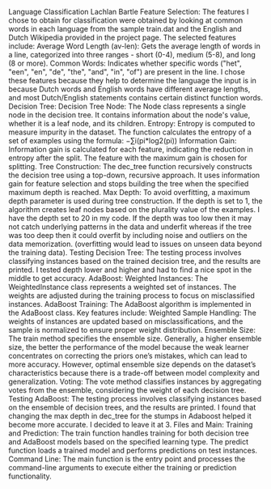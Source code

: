Language Classification
Lachlan Bartle
Feature Selection:
The features I chose to obtain for classification were obtained by looking at common
words in each language from the sample train.dat and the English and Dutch Wikipedia
provided in the project page. The selected features include:
Average Word Length (av-len):
Gets the average length of words in a line, categorized into three ranges - short (0-4),
medium (5-8), and long (8 or more).
Common Words: Indicates whether specific words ("het", "een", "en", "de", "the", "and",
"in", "of") are present in the line.
I chose these features because they help to determine the language the input is in
because Dutch words and English words have different average lengths, and most
Dutch/English statements contains certain distinct function words.
Decision Tree:
Decision Tree Node:
The Node class represents a single node in the decision tree. It contains information
about the node's value, whether it is a leaf node, and its children.
Entropy:
Entropy is computed to measure impurity in the dataset. The function calculates the
entropy of a set of examples using the formula: −∑i(pi*log2(pi))
Information Gain: Information gain is calculated for each feature, indicating the
reduction in entropy after the split. The feature with the maximum gain is chosen for
splitting.
Tree Construction:
The dec_tree function recursively constructs the decision tree using a top-down,
recursive approach. It uses information gain for feature selection and stops building the
tree when the specified maximum depth is reached.
Max Depth:
To avoid overfitting, a maximum depth parameter is used during tree construction. If the
depth is set to 1, the algorithm creates leaf nodes based on the plurality value of the
examples. I have the depth set to 20 in my code. If the depth was too low then it may not
catch underlying patterns in the data and underfit whereas if the tree was too deep then
it could overfit by including noise and outliers on the data memorization. (overfitting
would lead to issues on unseen data beyond the training data).
Testing Decision Tree:
The testing process involves classifying instances based on the trained decision tree,
and the results are printed. I tested depth lower and higher and had to find a nice spot in
the middle to get accuracy.
AdaBoost:
Weighted Instances:
The WeightedInstance class represents a weighted set of instances. The weights are
adjusted during the training process to focus on misclassified instances.
AdaBoost Training:
The AdaBoost algorithm is implemented in the AdaBoost class. Key features include:
Weighted Sample Handling:
The weights of instances are updated based on misclassifications, and the
sample is normalized to ensure proper weight distribution.
Ensemble Size:
The train method specifies the ensemble size. Generally, a higher ensemble size,
the better the performance of the model because the weak learner concentrates
on correcting the priors one’s mistakes, which can lead to more accuracy.
However, optimal ensemble size depends on the dataset’s characteristics
because there is a trade-off between model complexity and generalization.
Voting:
The vote method classifies instances by aggregating votes from the ensemble,
considering the weight of each decision tree.
Testing AdaBoost:
The testing process involves classifying instances based on the ensemble of decision
trees, and the results are printed. I found that changing the max depth in dec_tree for the
stumps in Adaboost helped it become more accurate. I decided to leave it at 3.
Files and Main:
Training and Prediction:
The train function handles training for both decision tree and AdaBoost models based on
the specified learning type. The predict function loads a trained model and performs
predictions on test instances.
Command Line:
The main function is the entry point and processes the command-line arguments to
execute either the training or prediction functionality.
